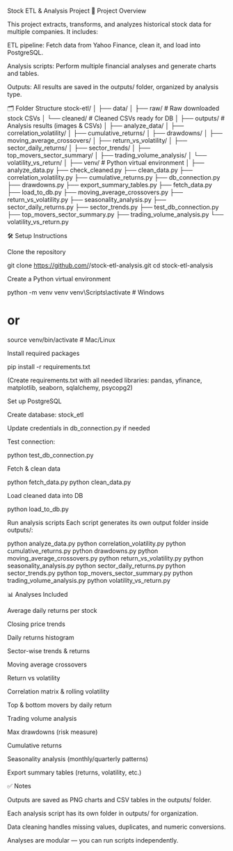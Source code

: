 Stock ETL & Analysis Project
📌 Project Overview

This project extracts, transforms, and analyzes historical stock data for multiple companies. It includes:

ETL pipeline: Fetch data from Yahoo Finance, clean it, and load into PostgreSQL.

Analysis scripts: Perform multiple financial analyses and generate charts and tables.

Outputs: All results are saved in the outputs/ folder, organized by analysis type.

🗂 Folder Structure
stock-etl/
│
├── data/
│   ├── raw/              # Raw downloaded stock CSVs
│   └── cleaned/          # Cleaned CSVs ready for DB
│
├── outputs/              # Analysis results (images & CSVs)
│   ├── analyze_data/
│   ├── correlation_volatility/
│   ├── cumulative_returns/
│   ├── drawdowns/
│   ├── moving_average_crossovers/
│   ├── return_vs_volatility/
│   ├── sector_daily_returns/
│   ├── sector_trends/
│   ├── top_movers_sector_summary/
│   ├── trading_volume_analysis/
│   └── volatility_vs_return/
│
├── venv/                 # Python virtual environment
│
├── analyze_data.py
├── check_cleaned.py
├── clean_data.py
├── correlation_volatility.py
├── cumulative_returns.py
├── db_connection.py
├── drawdowns.py
├── export_summary_tables.py
├── fetch_data.py
├── load_to_db.py
├── moving_average_crossovers.py
├── return_vs_volatility.py
├── seasonality_analysis.py
├── sector_daily_returns.py
├── sector_trends.py
├── test_db_connection.py
├── top_movers_sector_summary.py
├── trading_volume_analysis.py
└── volatility_vs_return.py

🛠 Setup Instructions

Clone the repository

git clone https://github.com/<username>/stock-etl-analysis.git
cd stock-etl-analysis


Create a Python virtual environment

python -m venv venv
venv\Scripts\activate   # Windows
# or
source venv/bin/activate # Mac/Linux


Install required packages

pip install -r requirements.txt


(Create requirements.txt with all needed libraries: pandas, yfinance, matplotlib, seaborn, sqlalchemy, psycopg2)

Set up PostgreSQL

Create database: stock_etl

Update credentials in db_connection.py if needed

Test connection:

python test_db_connection.py


Fetch & clean data

python fetch_data.py
python clean_data.py


Load cleaned data into DB

python load_to_db.py


Run analysis scripts
Each script generates its own output folder inside outputs/:

python analyze_data.py
python correlation_volatility.py
python cumulative_returns.py
python drawdowns.py
python moving_average_crossovers.py
python return_vs_volatility.py
python seasonality_analysis.py
python sector_daily_returns.py
python sector_trends.py
python top_movers_sector_summary.py
python trading_volume_analysis.py
python volatility_vs_return.py

📊 Analyses Included

Average daily returns per stock

Closing price trends

Daily returns histogram

Sector-wise trends & returns

Moving average crossovers

Return vs volatility

Correlation matrix & rolling volatility

Top & bottom movers by daily return

Trading volume analysis

Max drawdowns (risk measure)

Cumulative returns

Seasonality analysis (monthly/quarterly patterns)

Export summary tables (returns, volatility, etc.)

✅ Notes

Outputs are saved as PNG charts and CSV tables in the outputs/ folder.

Each analysis script has its own folder in outputs/ for organization.

Data cleaning handles missing values, duplicates, and numeric conversions.

Analyses are modular — you can run scripts independently.
